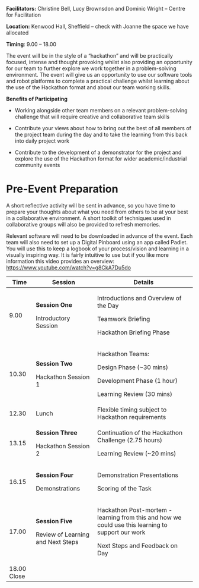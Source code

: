**Facilitators:** Christine Bell, Lucy Brownsdon and Dominic Wright –
Centre for Facilitation

**Location:** Kenwood Hall, Sheffield – check with Joanne the space we
have allocated

**Timing**: 9.00 – 18.00

The event will be in the style of a “hackathon” and will be practically
focused, intense and thought provoking whilst also providing an
opportunity for our team to further explore we work together in a
problem-solving environment. The event will give us an opportunity to
use our software tools and robot platforms to complete a practical
challenge whilst learning about the use of the Hackathon format and
about our team working skills.

**Benefits of Participating**

  - Working alongside other team members on a relevant problem-solving
    challenge that will require creative and collaborative team skills

  - Contribute your views about how to bring out the best of all members
    of the project team during the day and to take the learning from
    this back into daily project work

  - Contribute to the development of a demonstrator for the project and
    explore the use of the Hackathon format for wider
    academic/industrial community events

# Pre-Event Preparation

A short reflective activity will be sent in advance, so you have time to
prepare your thoughts about what you need from others to be at your best
in a collaborative environment. A short toolkit of techniques used in
collaborative groups will also be provided to refresh memories.

Relevant software will need to be downloaded in advance of the event.
Each team will also need to set up a Digital Pinboard using an app
called Padlet. You will use this to keep a logbook of your
process/vision and learning in a visually inspiring way. It is fairly
intuitive to use but if you like more information this video provides an
overview: <https://www.youtube.com/watch?v=g8CkA7Du5do>

<table>
<thead>
<tr class="header">
<th>Time</th>
<th>Session</th>
<th>Details</th>
</tr>
</thead>
<tbody>
<tr class="odd">
<td>9.00</td>
<td><p><strong>Session One</strong></p>
<p>Introductory Session</p></td>
<td><p>Introductions and Overview of the Day</p>
<p>Teamwork Briefing</p>
<p>Hackathon Briefing Phase</p></td>
</tr>
<tr class="even">
<td>10.30</td>
<td><p><strong>Session Two</strong></p>
<p>Hackathon Session 1</p></td>
<td><p>Hackathon Teams:</p>
<p>Design Phase (~30 mins)</p>
<p>Development Phase (1 hour)</p>
<p>Learning Review (30 mins)</p></td>
</tr>
<tr class="odd">
<td>12.30</td>
<td>Lunch</td>
<td>Flexible timing subject to Hackathon requirements</td>
</tr>
<tr class="even">
<td>13.15</td>
<td><p><strong>Session Three</strong></p>
<p>Hackathon Session 2</p></td>
<td><p>Continuation of the Hackathon Challenge (2.75 hours)</p>
<p>Learning Review (~20 mins)</p></td>
</tr>
<tr class="odd">
<td>16.15</td>
<td><p><strong>Session Four</strong></p>
<p>Demonstrations</p></td>
<td><p>Demonstration Presentations</p>
<p>Scoring of the Task</p></td>
</tr>
<tr class="even">
<td>17.00</td>
<td><p><strong>Session Five</strong></p>
<p>Review of Learning and Next Steps</p></td>
<td><p>Hackathon Post-mortem - learning from this and how we could use this learning to support our work</p>
<p>Next Steps and Feedback on Day</p></td>
</tr>
<tr class="odd">
<td>18.00 Close</td>
<td></td>
<td></td>
</tr>
</tbody>
</table>

#
